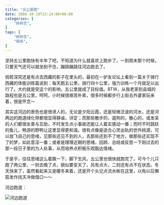```yaml
---
title: "五公里跑"
date: 2008-10-19T23:14:00+08:00
categories: [
    "碎碎念",
]
tags: [
    "碎碎念",
    "锻炼",
]
---
```


坚持五公里跑快有半年了吧，不知道为什么就喜欢上跑步了，一到周末那个时候，只要天气还可以就坐耐不住，蹦跳蹦跳往河边跑去了。 

<!--more-->

倘若深究还是有点去西藏的影子在里头的，最初在一驴友论坛上看到一篇关于骑行西藏的体能训练篇说到：每天跑五公里，骑行四十公里，强力训练一个月就足以出行了。大约就是受这个的影响，五公里就成了目标值。BTW，从我老家到县城的路程也是五公里，呵呵，小时候很艰苦朴素，很多时候都步行上街去外婆家玩来着，很是怀念～ 

其实这河边的景色也是很诱人的，无论是夕阳云霞，还是轻微泛波的河水，还是河两边的跑道绿化带都很显得静谧，详定；而那些散步的，遛狗的，散心的，或发呆的人们都很友善与互助，不时发生点小事故还能让人着实感动一番；而时不时跳跃的鱼儿，畅游的野鸭让这里显得更和谐。很有点像是适合心灵出轨的世外桃源，可以放飞自己的思绪，见那些还见不到的人，去那些还到不了地方，做那些还实现不了的梦，如此意淫一番；或者是理理近期的思绪，回顾、总结或反思一下刚过去的那一段日子里的为人处事，从而培养点积极乐观豁达情绪。 

于是乎，往往思绪这么着飘一下，脚下生风，五公里也很快就跑完了。可今个儿只跑了两公里，一则去晚了点，貌似要变天了，风有点大，二则还有点不在状态。冬天快来了，虽然看起来又是暖冬来着，还是开个头记点流水帐在这里，以免以后懒筋发作找天冷做借口～～
 
河边跑道：

![河边跑道](https://i.imgur.com/bbENuBM.jpg)
